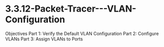 # 3.3.12-Packet-Tracer---VLAN-Configuration
Objectives Part 1: Verify the Default VLAN Configuration  Part 2: Configure VLANs  Part 3: Assign VLANs to Ports
